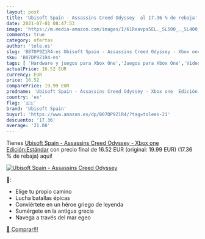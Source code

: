 ```yaml
---
layout: post
title: 'Ubisoft Spain - Assassins Creed Odyssey  al 17.36 % de rebaja'
date: 2021-07-01 08:47:53
image: 'https://m.media-amazon.com/images/I/61Reavpa5EL._SL500_._SL400_.jpg'
comments: true
category: ofertas
author: 'tole.es'
slug: 'B07DP9Z1R4-es Ubisoft Spain - Assassins Creed Odyssey - Xbox one...'
sku: 'B07DP9Z1R4-es'
tags: [ 'Hardware y juegos para Xbox One','Juegos para Xbox One','Videojuegos','ubisoft spain','xbox', ]
actualPrice: 16.52 EUR
currency: EUR
price: 16.52
comparePrice: 19.99 EUR
prodname: 'Ubisoft Spain - Assassins Creed Odyssey - Xbox one  Edición:Estándar'
country: 'es'
flag: '🇪🇸'
brand: 'Ubisoft Spain'
buyurl: 'https://www.amazon.es/dp/B07DP9Z1R4/?tag=tolees-21'
descuento: '17.36'
average: '21.08'
---
```


Tienes [Ubisoft Spain - Assassins Creed Odyssey - Xbox one  Edición:Estándar](https://www.amazon.es/dp/B07DP9Z1R4/?tag=tolees-21) con precio final de  16.52 EUR (original: 19.99 EUR) (17.36 %  de rebaja) aqui!

[![Ubisoft Spain - Assassins Creed Odyssey ](https://m.media-amazon.com/images/I/61Reavpa5EL._SL500_._SL400_.jpg)](https://www.amazon.es/dp/B07DP9Z1R4/?tag=tolees-21)

🔎:

- Elige tu propio camino
- Lucha batallas épicas
- Conviértete en un héroe griego de leyenda
- Sumérgete en la antigua grecia
- Navega a través del mar egeo

[🛒 Comprar!!!](https://www.amazon.es/dp/B07DP9Z1R4/?tag=tolees-21)
